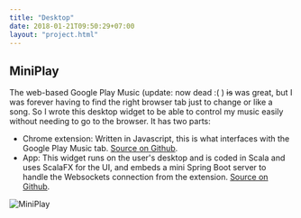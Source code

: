 ```yaml
---
title: "Desktop"
date: 2018-01-21T09:50:29+07:00
layout: "project.html"
---
```

## MiniPlay
The web-based Google Play Music (update: now dead :( ) ~~is~~ was great, but I was forever having to find the right browser tab just to change or like a song.  So I wrote this desktop widget to be able to control my music easily without needing to go to the browser.  It has two parts:

* Chrome extension: Written in Javascript, this is what interfaces with the Google Play Music tab.  [Source on Github](https://github.com/programmatix/MiniPlayChrome).
* App: This widget runs on the user's desktop and is coded in Scala and uses ScalaFX for the UI, and embeds a mini Spring Boot server to handle the Websockets connection from the extension.  [Source on Github](https://github.com/programmatix/MiniPlayDesktop).

![MiniPlay](/Words/images/miniplay.jpg)

